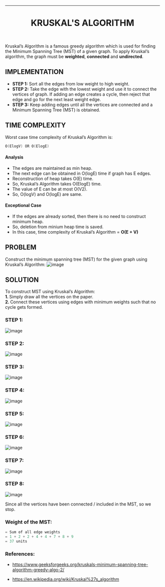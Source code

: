 <hr>
<h1 align ="center"> KRUSKAL'S ALGORITHM</h1><br>

Kruskal’s Algorithm is a famous greedy algorithm which is used for finding the Minimum Spanning Tree (MST) of a given graph. To apply Kruskal’s algorithm, the graph must be <b> weighted</b>, <b>connected</b> and <b>undirected</b>.

## IMPLEMENTATION

- <b>STEP 1:</b> Sort all the edges from low weight to high weight.
- <b>STEP 2:</b> Take the edge with the lowest weight and use it to connect the vertices of graph. If adding an edge creates a cycle, then reject that edge and go for the next least weight edge.
- <b>STEP 3:</b> Keep adding edges until all the vertices are connected and a Minimum Spanning Tree (MST) is obtained.

## TIME COMPLEXITY

Worst case time complexity of Kruskal’s Algorithm is:<br>

```C
O(ElogV) OR O(ElogE)
```

#### Analysis

- The edges are maintained as min heap.
- The next edge can be obtained in O(logE) time if graph has E edges.
- Reconstruction of heap takes O(E) time.
- So, Kruskal’s Algorithm takes O(ElogE) time.
- The value of E can be at most O(V2).
- So, O(logV) and O(logE) are same.

#### Exceptional Case

- If the edges are already sorted, then there is no need to construct minimum heap.
- So, deletion from minium heap time is saved.
- In this case, time complexity of Kruskal’s Algorithm = <b>O(E + V)</b>

## PROBLEM

Construct the minimum spanning tree (MST) for the given graph using Kruskal’s Algorithm:
![image](https://user-images.githubusercontent.com/66105257/139105484-16573e48-5332-4f80-a7dd-dbacd9e65849.png)


## SOLUTION

To construct MST using Kruskal’s Algorithm: <br>
<b>1. </b>Simply draw all the vertices on the paper.<br>
<b>2. </b>Connect these vertices using edges with minimum weights such that no cycle gets formed.<br>

### STEP 1: <br>
![image](https://user-images.githubusercontent.com/66105257/139105625-318dfac1-f342-4351-953d-bce74fe9cb40.png)


### STEP 2: <br>

![image](https://user-images.githubusercontent.com/66105257/139105652-05ad2ed6-5174-4759-9efb-055a7fa67275.png)


### STEP 3: <br>

![image](https://user-images.githubusercontent.com/66105257/139105698-17341647-6971-4efc-be0f-59f52616c27d.png)

### STEP 4: <br>

![image](https://user-images.githubusercontent.com/66105257/139105733-9bfa915c-eb38-4e41-a620-019416a5e3f6.png)

### STEP 5: <br>

![image](https://user-images.githubusercontent.com/66105257/139105764-09203bf9-bdc5-42a7-9adb-cba4086951b2.png)

### STEP 6: <br>

![image](https://user-images.githubusercontent.com/66105257/139105867-a9a3d0dd-137a-40ff-ad11-e73468d8473b.png)


### STEP 7: <br>

![image](https://user-images.githubusercontent.com/66105257/139105905-7cd56878-e753-49db-a50d-9faf129dafe6.png)

### STEP 8: <br>

![image](https://user-images.githubusercontent.com/66105257/139106025-af77fc16-5f3c-4843-9fe4-6c309ca66e9b.png)

Since all the vertices have been connected / included in the MST, so we stop.

### Weight of the MST:

```C
= Sum of all edge weights
= 1 + 2 + 2 + 4 + 4 + 7 + 8 + 9
= 37 units
```


### References:

- https://www.geeksforgeeks.org/kruskals-minimum-spanning-tree-algorithm-greedy-algo-2/

- https://en.wikipedia.org/wiki/Kruskal%27s_algorithm
